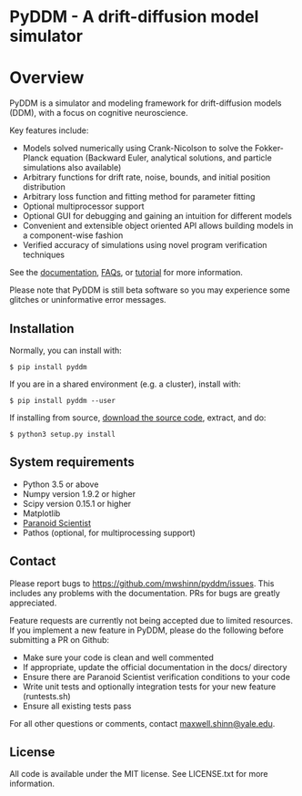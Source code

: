 # PyDDM - A drift-diffusion model simulator

# Overview

PyDDM is a simulator and modeling framework for drift-diffusion models
(DDM), with a focus on cognitive neuroscience.

Key features include:

- Models solved numerically using Crank-Nicolson to solve the
  Fokker-Planck equation (Backward Euler, analytical solutions, and
  particle simulations also available)
- Arbitrary functions for drift rate, noise, bounds, and initial
  position distribution
- Arbitrary loss function and fitting method for parameter fitting
- Optional multiprocessor support
- Optional GUI for debugging and gaining an intuition for different
  models
- Convenient and extensible object oriented API allows building models
  in a component-wise fashion
- Verified accuracy of simulations using novel program verification
  techniques

See the
[documentation](https://pyddm.readthedocs.io/en/latest/index.html),
[FAQs](https://pyddm.readthedocs.io/en/latest/faqs.html),
or
[tutorial](https://pyddm.readthedocs.io/en/latest/quickstart.html)
for more information.

Please note that PyDDM is still beta software so you may experience
some glitches or uninformative error messages.

## Installation

Normally, you can install with:

    $ pip install pyddm

If you are in a shared environment (e.g. a cluster), install with:

    $ pip install pyddm --user

If installing from source, [download the source code](https://github.com/mwshinn/PyDDM), extract, and do:

    $ python3 setup.py install


## System requirements

- Python 3.5 or above
- Numpy version 1.9.2 or higher
- Scipy version 0.15.1 or higher
- Matplotlib
- [Paranoid Scientist](<https://github.com/mwshinn/paranoidscientist>)
- Pathos (optional, for multiprocessing support)


## Contact

Please report bugs to <https://github.com/mwshinn/pyddm/issues>.  This
includes any problems with the documentation.  PRs for bugs are
greatly appreciated.

Feature requests are currently not being accepted due to limited
resources.  If you implement a new feature in PyDDM, please do the
following before submitting a PR on Github:

- Make sure your code is clean and well commented
- If appropriate, update the official documentation in the docs/
  directory
- Ensure there are Paranoid Scientist verification conditions to your
  code
- Write unit tests and optionally integration tests for your new
  feature (runtests.sh)
- Ensure all existing tests pass

For all other questions or comments, contact maxwell.shinn@yale.edu.


## License

All code is available under the MIT license.  See LICENSE.txt for more
information.
